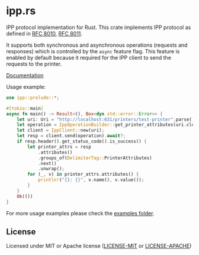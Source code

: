 # ipp.rs

IPP protocol implementation for Rust.
This crate implements IPP protocol as defined in [RFC 8010](https://tools.ietf.org/html/rfc8010), [RFC 8011](https://tools.ietf.org/html/rfc8011).

It supports both synchronous and asynchronous operations (requests and responses) which is controlled by the `async` feature flag.
This feature is enabled by default because it required for the IPP client to send the requests to the printer.

[Documentation](https://ancwrd1.github.io/ipp.rs/doc/ipp/)

Usage example:

```rust
use ipp::prelude::*;

#[tokio::main]
async fn main() -> Result<(), Box<dyn std::error::Error>> {
    let uri: Uri = "http://localhost:631/printers/test-printer".parse()?;
    let operation = IppOperationBuilder::get_printer_attributes(uri.clone()).build();
    let client = IppClient::new(uri);
    let resp = client.send(operation).await?;
    if resp.header().get_status_code().is_success() {
        let printer_attrs = resp
            .attributes()
            .groups_of(DelimiterTag::PrinterAttributes)
            .next()
            .unwrap();
        for (_, v) in printer_attrs.attributes() {
            println!("{}: {}", v.name(), v.value());
        }
    }
    Ok(())
}
```

For more usage examples please check the [examples folder](https://github.com/ancwrd1/ipp.rs/tree/master/examples).

## License

Licensed under MIT or Apache license ([LICENSE-MIT](https://opensource.org/licenses/MIT) or [LICENSE-APACHE](https://opensource.org/licenses/Apache-2.0))
